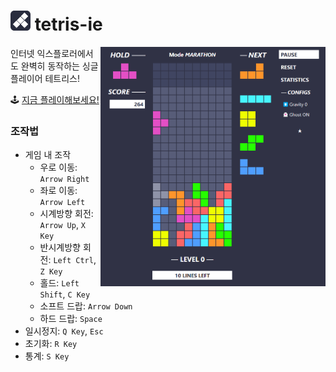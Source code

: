 # [<img src="./icon.png">](#) tetris-ie 

[<img width="360px" align="right" src="./ingame.png">](https://zer0ken.github.io/tetris-ie/)

인터넷 익스플로러에서도 완벽히 동작하는 싱글 플레이어 테트리스!

🕹️ [지금 플레이해보세요!](https://zer0ken.github.io/tetris-ie/)

### 조작법

* 게임 내 조작
  * 우로 이동: `Arrow Right`
  * 좌로 이동: `Arrow Left`
  * 시계방향 회전: `Arrow Up`, `X Key`
  * 반시계방향 회전: `Left Ctrl`, `Z Key`
  * 홀드: `Left Shift`, `C Key`
  * 소프트 드랍: `Arrow Down`
  * 하드 드랍: `Space`
* 일시정지: `Q Key`, `Esc`
* 초기화: `R Key`
* 통계: `S Key`